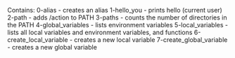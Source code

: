 Contains:
0-alias - creates an alias
1-hello_you - prints hello <user>(current user)
2-path - adds /action to PATH
3-paths - counts the number of directories in the PATH
4-global_variables - lists environment variables
5-local_variables - lists all local variables and environment variables, and functions 
6-create_local_variable - creates a new local variable
7-create_global_variable - creates a new global variable
